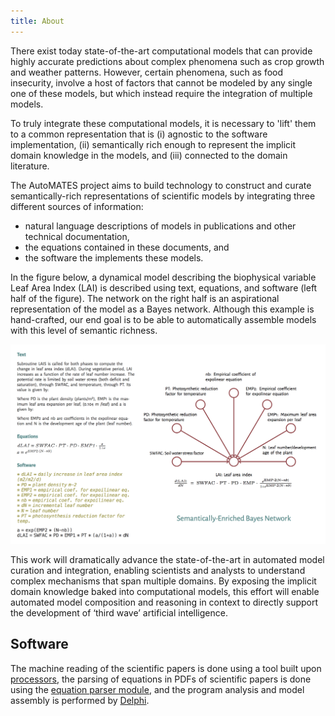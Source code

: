 ```yaml
---
title: About
---
```


There exist today state-of-the-art computational models that can provide highly
accurate predictions about complex phenomena such as crop growth and weather
patterns. However, certain phenomena, such as food insecurity, involve a host of
factors that cannot be modeled by any single one of these models, but which
instead require the integration of multiple models.

To truly integrate these computational models, it is necessary to 'lift' them to
a common representation that is (i) agnostic to the software implementation,
(ii) semantically rich enough to represent the implicit domain knowledge in the
models, and (iii) connected to the domain literature.


The AutoMATES project aims to build technology to construct and curate
semantically-rich representations of scientific models by integrating three
different sources of information:

- natural language descriptions of models in publications and other technical documentation,
- the equations contained in these documents, and
- the software the implements these models.


In the figure below, a dynamical model describing the biophysical variable Leaf
Area Index (LAI) is described using text, equations, and software (left half of
the figure). The network on the right half is an aspirational representation of
the model as a Bayes network. Although this example is hand-crafted, our end
goal is to be able to automatically assemble models with this level of semantic
richness.

![confluence_example](confluence_example.png)

This work will dramatically advance the state-of-the-art in automated model
curation and integration, enabling scientists and analysts to understand complex
mechanisms that span multiple domains. By exposing the implicit domain knowledge
baked into computational models, this effort will enable automated model
composition and reasoning in context to directly support the development of
‘third wave’ artificial intelligence.

## Software

The machine reading of the scientific papers is done using a tool built upon
[processors](https://github.com/clulab/processors), the parsing of equations in
PDFs of scientific papers is done using the
[equation parser module](equation_extraction), and the program
analysis and model assembly is performed by
[Delphi](https://github.com/ml4ai/delphi).
